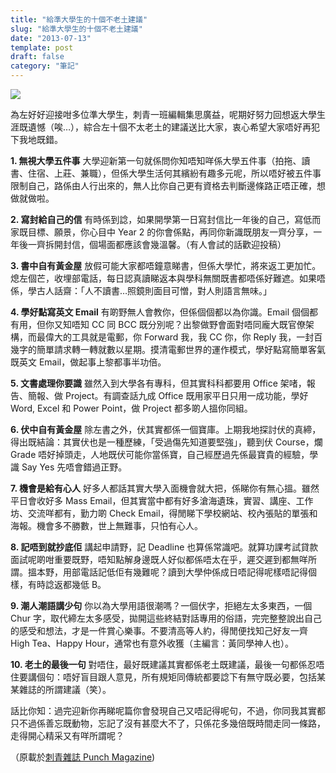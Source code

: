 ```yaml
---
title: "給準大學生的十個不老土建議"
slug: "給準大學生的十個不老土建議"
date: "2013-07-13"
template: post
draft: false
category: "筆記"
---
```


![](/media/ea90b2d9a812e49051d3ba1ad692389f.gif)

為左好好迎接咁多位準大學生，刺青一班編輯集思廣益，呢期好努力回想返大學生涯既遺憾（唉…），綜合左十個不太老土的建議送比大家，衷心希望大家唔好再犯下我地既錯。

**1\. 無視大學五件事** 大學迎新第一句就係問你知唔知咩係大學五件事（拍拖、讀書、住宿、上莊、兼職），但係大學生活何其繽紛有趣多元呢，所以唔好被五件事限制自己，路係由人行出來的，無人比你自己更有資格去判斷邊條路正唔正確，想做就做啦。

**2\. 寫封給自己的信** 有時係到諗，如果開學第一日寫封信比一年後的自己，寫低而家既目標、願景，你心目中 Year 2 的你會係點，再同你新識既朋友一齊分享，一年後一齊拆開封信，個場面都應該會幾溫馨。（有人會試的話歡迎投稿）

**3\. 書中自有黃金屋** 放假可能大家都唔鐘意睇書，但係大學忙，將來返工更加忙。熄左個芒，收埋部電話，每日認真讀睇返本與學科無關既書都唔係好難遮。如果唔係，學古人話齋：「人不讀書…照鏡則面目可憎，對人則語言無味。」

**4\. 學好點寫英文 Email** 有啲野無人會教你，但係個個都以為你識。Email 個個都有用，但你又知唔知 CC 同 BCC 既分別呢？出黎做野會面對唔同龐大既官僚架構，而最偉大的工具就是電郵，你 Forward 我，我 CC 你，你 Reply 我，一封百幾字的簡單請求轉一轉就數以星期。摸清電郵世界的運作模式，學好點寫簡單客氣既英文 Email，做起事上黎都事半功倍。

**5\. 文書處理你要識** 雖然入到大學各有專科，但其實科科都要用 Office 架啫，報告、簡報、做 Project。有調查話九成 Office 既用家平日只用一成功能，學好 Word, Excel 和 Power Point，做 Project 都多啲人搵你同組。

**6\. 伏中自有黃金屋** 除左書之外，伏其實都係一個寶庫。上期我地探討伏的真締，得出既結論：其實伏也是一種歷練，「受過傷先知道要堅強」，聽到伏 Course，爛 Grade 唔好掉頭走，人地既伏可能你當係寶，自己經歷過先係最寶貴的經驗，學識 Say Yes 先唔會錯過正野。

**7\. 機會是給有心人** 好多人都話其實大學入面機會就大把，係睇你有無心搵。雖然平日會收好多 Mass Email，但其實當中都有好多滄海遺珠，實習、講座、工作坊、交流咩都有，勤力啲 Check Email，得閒睇下學校網站、校內張貼的單張和海報。機會多不勝數，世上無難事，只怕有心人。

**8\. 記唔到就抄底佢** 講起申請野，記 Deadline 也算係常識吧。就算功課考試貸款面試呢啲咁重要既野，唔知點解身邊既人好似都係唔太在乎，遲交遲到都無咩所謂。搵本野，用部電話記低佢有幾難呢？讀到大學仲係成日唔記得呢樣唔記得個樣，有時諗返都幾低 B。

**9\. 潮人潮語講少句** 你以為大學用語很潮嗎？一個伏字，拒絕左太多東西，一個 Chur 字，取代締左太多感受，拋開這些終結對話專用的俗語，完完整整說出自己的感受和想法，才是一件賞心樂事。不要清高等人約，得閒便找知己好友一齊 High Tea、Happy Hour，通常也有意外收獲（主編言：黃同學神人也）。

**10\. 老土的最後一句** 對唔住，最好既建議其實都係老土既建議，最後一句都係忍唔住要講個句：唔好盲目跟人意見，所有規矩同傳統都要諗下有無守既必要，包括某某雜誌的所謂建議（笑）。

話比你知：過完迎新你再睇呢篇你會發現自己又唔記得呢句，不過，你同我其實都只不過係善忘既動物，忘記了沒有甚麼大不了，只係花多幾倍既時間走同一條路，走得開心精采又有咩所謂呢？

（原載於[刺青雜誌 Punch Magazine](http://www.punchmagazine.hk/?p=1289))

